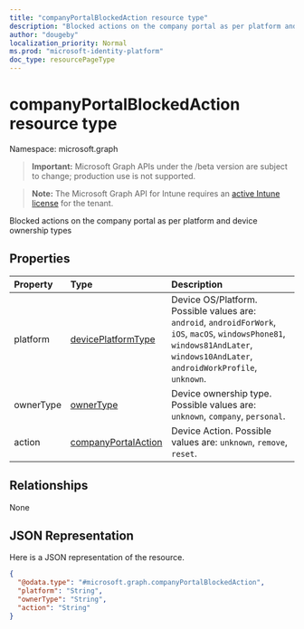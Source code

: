 ```yaml
---
title: "companyPortalBlockedAction resource type"
description: "Blocked actions on the company portal as per platform and device ownership types"
author: "dougeby"
localization_priority: Normal
ms.prod: "microsoft-identity-platform"
doc_type: resourcePageType
---
```


# companyPortalBlockedAction resource type

Namespace: microsoft.graph

> **Important:** Microsoft Graph APIs under the /beta version are subject to change; production use is not supported.

> **Note:** The Microsoft Graph API for Intune requires an [active Intune license](https://go.microsoft.com/fwlink/?linkid=839381) for the tenant.

Blocked actions on the company portal as per platform and device ownership types

## Properties
|Property|Type|Description|
|:---|:---|:---|
|platform|[devicePlatformType](../resources/intune-shared-deviceplatformtype.md)|Device OS/Platform. Possible values are: `android`, `androidForWork`, `iOS`, `macOS`, `windowsPhone81`, `windows81AndLater`, `windows10AndLater`, `androidWorkProfile`, `unknown`.|
|ownerType|[ownerType](../resources/intune-shared-ownertype.md)|Device ownership type. Possible values are: `unknown`, `company`, `personal`.|
|action|[companyPortalAction](../resources/intune-shared-companyportalaction.md)|Device Action. Possible values are: `unknown`, `remove`, `reset`.|

## Relationships
None

## JSON Representation
Here is a JSON representation of the resource.
<!-- {
  "blockType": "resource",
  "@odata.type": "microsoft.graph.companyPortalBlockedAction"
}
-->
``` json
{
  "@odata.type": "#microsoft.graph.companyPortalBlockedAction",
  "platform": "String",
  "ownerType": "String",
  "action": "String"
}
```





